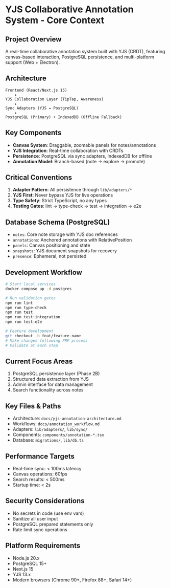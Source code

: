 # YJS Collaborative Annotation System - Core Context

## Project Overview
A real-time collaborative annotation system built with YJS (CRDT), featuring canvas-based interaction, PostgreSQL persistence, and multi-platform support (Web + Electron).

## Architecture
```
Frontend (React/Next.js 15)
    ↓
YJS Collaboration Layer (TipTap, Awareness)
    ↓
Sync Adapters (YJS ↔ PostgreSQL)
    ↓
PostgreSQL (Primary) + IndexedDB (Offline Fallback)
```

## Key Components
- **Canvas System**: Draggable, zoomable panels for notes/annotations
- **YJS Integration**: Real-time collaboration with CRDTs
- **Persistence**: PostgreSQL via sync adapters, IndexedDB for offline
- **Annotation Model**: Branch-based (note → explore → promote)

## Critical Conventions
1. **Adapter Pattern**: All persistence through `lib/adapters/*`
2. **YJS First**: Never bypass YJS for live operations
3. **Type Safety**: Strict TypeScript, no any types
4. **Testing Gates**: lint → type-check → test → integration → e2e

## Database Schema (PostgreSQL)
- `notes`: Core note storage with YJS doc references
- `annotations`: Anchored annotations with RelativePosition
- `panels`: Canvas positioning and state
- `snapshots`: YJS document snapshots for recovery
- `presence`: Ephemeral, not persisted

## Development Workflow
```bash
# Start local services
docker compose up -d postgres

# Run validation gates
npm run lint
npm run type-check
npm run test
npm run test:integration
npm run test:e2e

# Feature development
git checkout -b feat/feature-name
# Make changes following PRP process
# Validate at each step
```

## Current Focus Areas
1. PostgreSQL persistence layer (Phase 2B)
2. Structured data extraction from YJS
3. Admin interface for data management
4. Search functionality across notes

## Key Files & Paths
- Architecture: `docs/yjs-annotation-architecture.md`
- Workflows: `docs/annotation_workflow.md`
- Adapters: `lib/adapters/`, `lib/sync/`
- Components: `components/annotation-*.tsx`
- Database: `migrations/`, `lib/db.ts`

## Performance Targets
- Real-time sync: < 100ms latency
- Canvas operations: 60fps
- Search results: < 500ms
- Startup time: < 2s

## Security Considerations
- No secrets in code (use env vars)
- Sanitize all user input
- PostgreSQL prepared statements only
- Rate limit sync operations

## Platform Requirements
- Node.js 20.x
- PostgreSQL 15+
- Next.js 15
- YJS 13.x
- Modern browsers (Chrome 90+, Firefox 88+, Safari 14+)